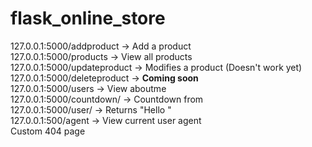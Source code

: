 # flask_online_store

127.0.0.1:5000/addproduct -> Add a product
<br>
127.0.0.1:5000/products -> View all products
<br>
127.0.0.1:5000/updateproduct -> Modifies a product (Doesn't work yet)
<br>
127.0.0.1:5000/deleteproduct -> **Coming soon**
<br>
127.0.0.1:5000/users -> View aboutme
<br>
127.0.0.1:5000/countdown/<number> -> Countdown from <number>
<br>
127.0.0.1:5000/user/<name> -> Returns "Hello <name>"
<br>
127.0.0.1:500/agent -> View current user agent
<br>
Custom 404 page
